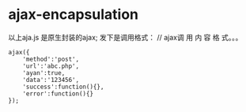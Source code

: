 # ajax-encapsulation
以上aja.js 是原生封装的ajax;
发下是调用格式：
// ajax调 用 内 容 格 式。。。

```
ajax({
	'method':'post',
	'url':'abc.php',
	'ayan':true,
	'data':'123456',
	'success':function(){},
	'error':function(){}
});
```
